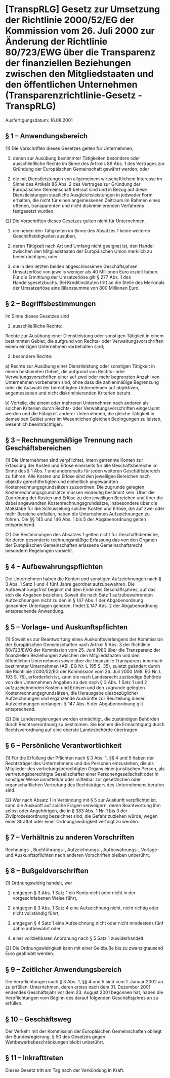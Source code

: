 # [TranspRLG] Gesetz zur Umsetzung der Richtlinie 2000/52/EG der Kommission vom 26. Juli 2000 zur Änderung der Richtlinie 80/723/EWG über die Transparenz der finanziellen Beziehungen zwischen den Mitgliedstaaten und den öffentlichen Unternehmen  (Transparenzrichtlinie-Gesetz - TranspRLG)

Ausfertigungsdatum: 16.08.2001

 

## § 1 – Anwendungsbereich

(1) Die Vorschriften dieses Gesetzes gelten für Unternehmen,

1. denen zur Ausübung bestimmter Tätigkeiten besondere oder ausschließliche Rechte im Sinne des Artikels 86 Abs. 1 des Vertrages zur Gründung der Europäischen Gemeinschaft gewährt werden, oder

2. die mit Dienstleistungen von allgemeinem wirtschaftlichem Interesse im Sinne des Artikels 86 Abs. 2 des Vertrages zur Gründung der Europäischen Gemeinschaft betraut sind und in Bezug auf diese Dienstleistungen staatliche Ausgleichsleistungen in jedweder Form erhalten, die nicht für einen angemessenen Zeitraum im Rahmen eines offenen, transparenten und nicht diskriminierenden Verfahrens festgesetzt wurden.

(2) Die Vorschriften dieses Gesetzes gelten nicht für Unternehmen,

1. die neben den Tätigkeiten im Sinne des Absatzes 1 keine weiteren Geschäftstätigkeiten ausüben,

2. deren Tätigkeit nach Art und Umfang nicht geeignet ist, den Handel zwischen den Mitgliedstaaten der Europäischen Union merklich zu beeinträchtigen, oder

3. die in den letzten beiden abgeschlossenen Geschäftsjahren Umsatzerlöse von jeweils weniger als 40 Millionen Euro erzielt haben. Für die Ermittlung der Umsatzerlöse gilt § 277 Abs. 1 des Handelsgesetzbuchs. Bei Kreditinstituten tritt an die Stelle des Merkmals der Umsatzerlöse eine Bilanzsumme von 800 Millionen Euro.


## § 2 – Begriffsbestimmungen

Im Sinne dieses Gesetzes sind

1. ausschließliche Rechte:

Rechte zur Ausübung einer Dienstleistung oder sonstigen Tätigkeit in einem bestimmten Gebiet, die aufgrund von Rechts- oder Verwaltungsvorschriften einem einzigen Unternehmen vorbehalten sind;

2. besondere Rechte:

a) Rechte zur Ausübung einer Dienstleistung oder sonstigen Tätigkeit in einem bestimmten Gebiet, die aufgrund von Rechts- oder Verwaltungsvorschriften einer auf zwei oder mehr begrenzten Anzahl von Unternehmen vorbehalten sind, ohne dass die zahlenmäßige Begrenzung oder die Auswahl der berechtigten Unternehmen auf objektiven, angemessenen und nicht diskriminierenden Kriterien beruht.

b) Vorteile, die einem oder mehreren Unternehmen nach anderen als solchen Kriterien durch Rechts- oder Verwaltungsvorschriften eingeräumt werden und die Fähigkeit anderer Unternehmen, die gleiche Tätigkeit in demselben Gebiet unter im Wesentlichen gleichen Bedingungen zu leisten, wesentlich beeinträchtigen.


## § 3 – Rechnungsmäßige Trennung nach Geschäftsbereichen

(1) Die Unternehmen sind verpflichtet, intern getrennte Konten zur Erfassung der Kosten und Erlöse einerseits für alle Geschäftsbereiche im Sinne des § 1 Abs. 1 und andererseits für jeden weiteren Geschäftsbereich zu führen. Alle Kosten und Erlöse sind den jeweiligen Bereichen nach objektiv gerechtfertigten und einheitlich angewandten Kostenrechnungsgrundsätzen zuzuordnen. Die zugrunde gelegten Kostenrechnungsgrundsätze müssen eindeutig bestimmt sein. Über die Zuordnung der Kosten und Erlöse zu den jeweiligen Bereichen und über die dabei angewandten Kostenrechnungsgrundsätze, insbesondere über die Maßstäbe für die Schlüsselung solcher Kosten und Erlöse, die auf zwei oder mehr Bereiche entfallen, haben die Unternehmen Aufzeichnungen zu führen. Die §§ 145 und 146 Abs. 1 bis 5 der Abgabenordnung gelten entsprechend.

(2) Die Bestimmungen des Absatzes 1 gelten nicht für Geschäftsbereiche, für deren gesonderte rechnungsmäßige Erfassung das von den Organen der Europäischen Gemeinschaften erlassene Gemeinschaftsrecht besondere Regelungen vorsieht.


## § 4 – Aufbewahrungspflichten

Die Unternehmen haben die Konten und sonstigen Aufzeichnungen nach § 3 Abs. 1 Satz 1 und 4 fünf Jahre geordnet aufzubewahren. Die Aufbewahrungsfrist beginnt mit dem Ende des Geschäftsjahres, auf das sich die Angaben beziehen. Soweit die nach Satz 1 aufzubewahrenden Aufzeichnungen nicht zu den in § 147 Abs. 1 der Abgabenordnung genannten Unterlagen gehören, findet § 147 Abs. 2 der Abgabenordnung entsprechende Anwendung.


## § 5 – Vorlage- und Auskunftspflichten

(1) Soweit es zur Beantwortung eines Auskunftsverlangens der Kommission der Europäischen Gemeinschaften nach Artikel 5 Abs. 3 der Richtlinie 80/723/EWG der Kommission vom 25. Juni 1980 über die Transparenz der finanziellen Beziehungen zwischen den Mitgliedstaaten und den öffentlichen Unternehmen sowie über die finanzielle Transparenz innerhalb bestimmter Unternehmen (ABl. EG Nr. L 195 S. 35), zuletzt geändert durch die Richtlinie 2000/52/EG der Kommission vom 26. Juli 2000 (ABl. EG Nr. L 193 S. 75), erforderlich ist, kann die nach Landesrecht zuständige Behörde von den Unternehmen Angaben zu den nach § 3 Abs. 1 Satz 1 und 2 aufzuzeichnenden Kosten und Erlösen und den zugrunde gelegten Kostenrechnungsgrundsätzen, die Herausgabe diesbezüglicher Aufzeichnungen und ergänzende Auskünfte zur Beurteilung dieser Aufzeichnungen verlangen. § 147 Abs. 5 der Abgabenordnung gilt entsprechend.

(2) Die Landesregierungen werden ermächtigt, die zuständigen Behörden durch Rechtsverordnung zu bestimmen. Sie können die Ermächtigung durch Rechtsverordnung auf eine oberste Landesbehörde übertragen.


## § 6 – Persönliche Verantwortlichkeit

(1) Für die Erfüllung der Pflichten nach § 3 Abs. 1, §§ 4 und 5 haben der Rechtsträger des Unternehmens und die Personen einzustehen, die als Mitglieder des vertretungsberechtigten Organs einer juristischen Person, als vertretungsberechtigte Gesellschafter einer Personengesellschaft oder in sonstiger Weise unmittelbar oder mittelbar zur gesetzlichen oder organschaftlichen Vertretung des Rechtsträgers des Unternehmens berufen sind.

(2) Wer nach Absatz 1 in Verbindung mit § 5 zur Auskunft verpflichtet ist, kann die Auskunft auf solche Fragen verweigern, deren Beantwortung ihm selbst oder Angehörigen, die in § 383 Abs. 1 Nr. 1 bis 3 der Zivilprozessordnung bezeichnet sind, die Gefahr zuziehen würde, wegen einer Straftat oder einer Ordnungswidrigkeit verfolgt zu werden.


## § 7 – Verhältnis zu anderen Vorschriften

Rechnungs-, Buchführungs-, Aufzeichnungs-, Aufbewahrungs-, Vorlage- und Auskunftspflichten nach anderen Vorschriften bleiben unberührt.


## § 8 – Bußgeldvorschriften

(1) Ordnungswidrig handelt, wer

1. entgegen § 3 Abs. 1 Satz 1 ein Konto nicht oder nicht in der vorgeschriebenen Weise führt,

2. entgegen § 3 Abs. 1 Satz 4 eine Aufzeichnung nicht, nicht richtig oder nicht vollständig führt,

3. entgegen § 4 Satz 1 eine Aufzeichnung nicht oder nicht mindestens fünf Jahre aufbewahrt oder

4. einer vollziehbaren Anordnung nach § 5 Satz 1 zuwiderhandelt.

(2) Die Ordnungswidrigkeit kann mit einer Geldbuße bis zu zwanzigtausend Euro geahndet werden.


## § 9 – Zeitlicher Anwendungsbereich

Die Verpflichtungen nach § 3 Abs. 1, §§ 4 und 5 sind vom 1. Januar 2002 an zu erfüllen. Unternehmen, deren erstes nach dem 31. Dezember 2001 endendes Geschäftsjahr vor dem 23. August 2001 begonnen hat, haben die Verpflichtungen vom Beginn des darauf folgenden Geschäftsjahres an zu erfüllen.


## § 10 – Geschäftsweg

Der Verkehr mit der Kommission der Europäischen Gemeinschaften obliegt der Bundesregierung. § 50 des Gesetzes gegen Wettbewerbsbeschränkungen bleibt unberührt.


## § 11 – Inkrafttreten

Dieses Gesetz tritt am Tag nach der Verkündung in Kraft.
